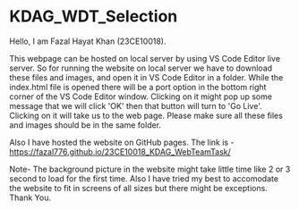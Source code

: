 # KDAG_WDT_Selection
Hello, I am Fazal Hayat Khan (23CE10018).

This webpage can be hosted on local server by using VS Code Editor live server. So for running the website on local server we have to download these files and images, and open it in VS Code Editor in a folder. While the index.html file is opened there will be a port option in the bottom right corner of the VS Code Editor window. Clicking on it might pop up some message that we will click 'OK' then that button will turn to 'Go Live'. Clicking on it will take us to the web page. Please make sure all these files and images should be in the same folder.

Also I have hosted the website on GitHub pages. The link is - https://fazal776.github.io/23CE10018_KDAG_WebTeamTask/

Note- The background picture in the website might take little time like 2 or 3 second to load for the first time. Also I have tried my best to accomodate the website to fit in screens of all sizes but there might be exceptions. Thank You.
